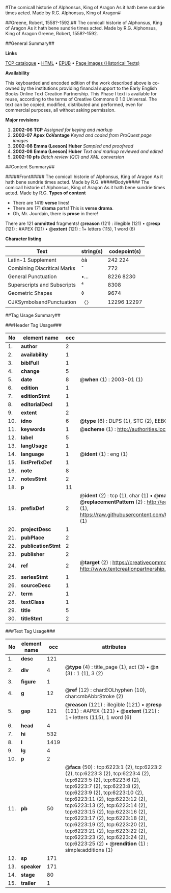#The comicall historie of Alphonsus, King of Aragon As it hath bene sundrie times acted. Made by R.G. Alphonsus, King of Aragon#

##Greene, Robert, 1558?-1592.##
The comicall historie of Alphonsus, King of Aragon As it hath bene sundrie times acted. Made by R.G.
Alphonsus, King of Aragon
Greene, Robert, 1558?-1592.

##General Summary##

**Links**

[TCP catalogue](http://www.ota.ox.ac.uk/tcp/)  • 
[HTML](http://tei.it.ox.ac.uk/tcp/Texts-HTML/free/A02/A02091.html)  • 
[EPUB](http://tei.it.ox.ac.uk/tcp/Texts-EPUB/free/A02/A02091.epub) • 
[Page images (Historical Texts)](https://data.historicaltexts.jisc.ac.uk/view?pubId=eebo-99841625e&pageId=eebo-99841625e-6223-1)

**Availability**

This keyboarded and encoded edition of the
	       work described above is co-owned by the institutions
	       providing financial support to the Early English Books
	       Online Text Creation Partnership. This Phase I text is
	       available for reuse, according to the terms of Creative
	       Commons 0 1.0 Universal. The text can be copied,
	       modified, distributed and performed, even for
	       commercial purposes, all without asking permission.

**Major revisions**

1. __2002-06__ __TCP__ *Assigned for keying and markup*
1. __2002-07__ __Apex CoVantage__ *Keyed and coded from ProQuest page images*
1. __2002-08__ __Emma (Leeson) Huber__ *Sampled and proofread*
1. __2002-08__ __Emma (Leeson) Huber__ *Text and markup reviewed and edited*
1. __2002-10__ __pfs__ *Batch review (QC) and XML conversion*

##Content Summary##

#####Front#####
The comicall historie of Alphonsus, King of Aragon As it hath bene sundrie times acted. Made by R.G.
#####Body#####
The comicall historie of Alphonsus, King of Aragon As it hath bene sundrie times acted. Made by R.G.
**Types of content**

  * There are 1419 **verse** lines!
  * There are 171 **drama** parts! This is **verse drama**.
  * Oh, Mr. Jourdain, there is **prose** in there!

There are 121 **ommitted** fragments! 
 @__reason__ (121) : illegible (121)  •  @__resp__ (121) : #APEX (121)  •  @__extent__ (121) : 1+ letters (115), 1 word (6)

**Character listing**


|Text|string(s)|codepoint(s)|
|---|---|---|
|Latin-1 Supplement|òà|242 224|
|Combining             Diacritical Marks|̄|772|
|General Punctuation|•…|8226 8230|
|Superscripts             and Subscripts|⁴|8308|
|Geometric Shapes|◊|9674|
|CJKSymbolsandPunctuation|〈〉|12296 12297|

##Tag Usage Summary##

###Header Tag Usage###

|No|element name|occ|attributes|
|---|---|---|---|
|1.|__author__|2||
|2.|__availability__|1||
|3.|__biblFull__|1||
|4.|__change__|5||
|5.|__date__|8| @__when__ (1) : 2003-01 (1)|
|6.|__edition__|1||
|7.|__editionStmt__|1||
|8.|__editorialDecl__|1||
|9.|__extent__|2||
|10.|__idno__|6| @__type__ (6) : DLPS (1), STC (2), EEBO-CITATION (1), PROQUEST (1), VID (1)|
|11.|__keywords__|1| @__scheme__ (1) : http://authorities.loc.gov/ (1)|
|12.|__label__|5||
|13.|__langUsage__|1||
|14.|__language__|1| @__ident__ (1) : eng (1)|
|15.|__listPrefixDef__|1||
|16.|__note__|8||
|17.|__notesStmt__|2||
|18.|__p__|11||
|19.|__prefixDef__|2| @__ident__ (2) : tcp (1), char (1)  •  @__matchPattern__ (2) : ([0-9\-]+):([0-9IVX]+) (1), (.+) (1)  •  @__replacementPattern__ (2) : http://eebo.chadwyck.com/downloadtiff?vid=$1&page=$2 (1), https://raw.githubusercontent.com/textcreationpartnership/Texts/master/tcpchars.xml#$1 (1)|
|20.|__projectDesc__|1||
|21.|__pubPlace__|2||
|22.|__publicationStmt__|2||
|23.|__publisher__|2||
|24.|__ref__|2| @__target__ (2) : https://creativecommons.org/publicdomain/zero/1.0/ (1), http://www.textcreationpartnership.org/docs/. (1)|
|25.|__seriesStmt__|1||
|26.|__sourceDesc__|1||
|27.|__term__|1||
|28.|__textClass__|1||
|29.|__title__|5||
|30.|__titleStmt__|2||


###Text Tag Usage###

|No|element name|occ|attributes|
|---|---|---|---|
|1.|__desc__|121||
|2.|__div__|4| @__type__ (4) : title_page (1), act (3)  •  @__n__ (3) : 1 (1), 3 (2)|
|3.|__figure__|1||
|4.|__g__|12| @__ref__ (12) : char:EOLhyphen (10), char:cmbAbbrStroke (2)|
|5.|__gap__|121| @__reason__ (121) : illegible (121)  •  @__resp__ (121) : #APEX (121)  •  @__extent__ (121) : 1+ letters (115), 1 word (6)|
|6.|__head__|4||
|7.|__hi__|532||
|8.|__l__|1419||
|9.|__lg__|4||
|10.|__p__|2||
|11.|__pb__|50| @__facs__ (50) : tcp:6223:1 (2), tcp:6223:2 (2), tcp:6223:3 (2), tcp:6223:4 (2), tcp:6223:5 (2), tcp:6223:6 (2), tcp:6223:7 (2), tcp:6223:8 (2), tcp:6223:9 (2), tcp:6223:10 (2), tcp:6223:11 (2), tcp:6223:12 (2), tcp:6223:13 (2), tcp:6223:14 (2), tcp:6223:15 (2), tcp:6223:16 (2), tcp:6223:17 (2), tcp:6223:18 (2), tcp:6223:19 (2), tcp:6223:20 (2), tcp:6223:21 (2), tcp:6223:22 (2), tcp:6223:23 (2), tcp:6223:24 (2), tcp:6223:25 (2)  •  @__rendition__ (1) : simple:additions (1)|
|12.|__sp__|171||
|13.|__speaker__|171||
|14.|__stage__|80||
|15.|__trailer__|1||
